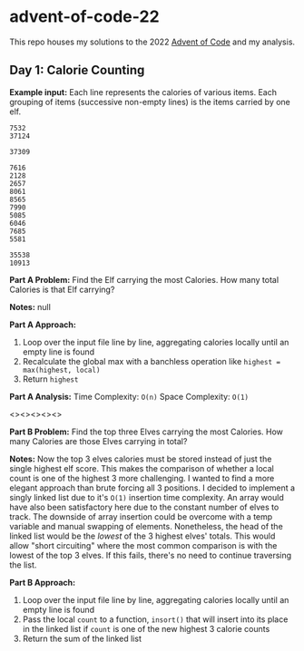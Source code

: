 # advent-of-code-22

This repo houses my solutions to the 2022 [Advent of Code](https://adventofcode.com/) and my analysis.


##  Day 1: Calorie Counting
**Example input:**
Each line represents the calories of various items. Each grouping of items (successive non-empty lines) is the items carried by one elf.
```
7532
37124

37309

7616
2128
2657
8061
8565
7990
5085
6046
7685
5581

35538
10913
```
**Part A Problem:**
Find the Elf carrying the most Calories. How many total Calories is that Elf carrying?

**Notes:**
null

**Part A Approach:**
1. Loop over the input file line by line, aggregating calories locally until an empty line is found
2. Recalculate the global max with a banchless operation like `highest = max(highest, local)`
3. Return `highest`

**Part A Analysis:**
Time Complexity: `O(n)`
Space Complexity: `O(1)`

<><><><><>

**Part B Problem:**
Find the top three Elves carrying the most Calories. How many Calories are those Elves carrying in total?

**Notes:**
Now the top 3 elves calories must be stored instead of just the single highest elf score. This makes the comparison of whether a local count is one of the highest 3 more challenging. I wanted to find a more elegant approach than brute forcing all 3 positions. I decided to implement a singly linked list due to it's `O(1)` insertion time complexity. An array would have also been satisfactory here due to the constant number of elves to track. The downside of array insertion could be overcome with a temp variable and manual swapping of elements. Nonetheless, the head of the linked list would be the _lowest_ of the 3 highest elves' totals. This would allow "short circuiting" where the most common comparison is with the lowest of the top 3 elves. If this fails, there's no need to continue traversing the list.

**Part B Approach:**
1. Loop over the input file line by line, aggregating calories locally until an empty line is found
2. Pass the local `count` to a function, `insort()` that will insert into its place in the linked list if `count` is one of the new highest 3 calorie counts
3. Return the sum of the linked list


